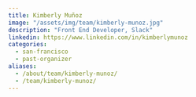 ```yaml
---
title: Kimberly Muñoz
image: "/assets/img/team/kimberly-munoz.jpg"
description: "Front End Developer, Slack"
linkedin: https://www.linkedin.com/in/kimberlymunoz
categories:
  - san-francisco
  - past-organizer
aliases:
  - /about/team/kimberly-munoz/
  - /team/kimberly-munoz/
---
```

